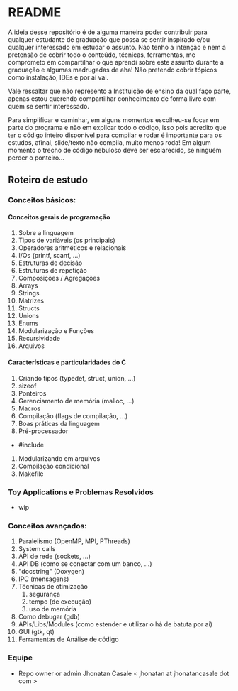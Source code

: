 # README #

  A ideia desse repositório é de alguma maneira poder contribuir para qualquer
estudante de graduação que possa se sentir inspirado e/ou qualquer interessado
em estudar o assunto. Não tenho a intenção e nem a pretensão de cobrir todo o
conteúdo, técnicas, ferramentas, me comprometo em compartilhar o que aprendi
sobre este assunto durante a graduação e algumas madrugadas de aha! Não
pretendo cobrir tópicos como instalação, IDEs e por ai vai.

  Vale ressaltar que não represento a Instituição de ensino da qual faço parte,
apenas estou querendo compartilhar conhecimento de forma livre com quem se
sentir interessado.

  Para simplificar e caminhar, em alguns momentos escolheu-se focar em parte do
programa e não em explicar todo o código, isso pois acredito que ter o código
inteiro disponível para compilar e rodar é importante para os estudos, afinal,
slide/texto não compila, muito menos roda! Em algum momento o trecho de código
nebuloso deve ser esclarecido, se ninguém perder o ponteiro...

## Roteiro de estudo
### Conceitos básicos:
#### Conceitos gerais de programação
1. Sobre a linguagem
1. Tipos de variáveis (os principais)
1. Operadores aritméticos e relacionais
1. I/Os (printf, scanf, ...)
1. Estruturas de decisão
1. Estruturas de repetição
1. Composições / Agregações
  1. Arrays
  1. Strings
  1. Matrizes
  1. Structs
  1. Unions
  1. Enums
1. Modularização e Funções
1. Recursividade
1. Arquivos

#### Características e particularidades do C
1. Criando tipos (typedef, struct, union, ...)
1. sizeof
1. Ponteiros
1. Gerenciamento de memória (malloc, ...)
1. Macros
1. Compilação (flags de compilação, ...)
1. Boas práticas da linguagem
1. Pré-processador
  - #include
1. Modularizando em arquivos
1. Compilação condicional
1. Makefile

### Toy Applications e Problemas Resolvidos
* wip

### Conceitos avançados:
1. Paralelismo (OpenMP, MPI, PThreads)
1. System calls
1. API de rede (sockets, ...)
1. API DB (como se conectar com um banco, ...)
1. "docstring" (Doxygen)
1. IPC (mensagens)
1. Técnicas de otimização
    1. segurança
    2. tempo (de execução)
    3. uso de memória
1. Como debugar (gdb)
1. APIs/Libs/Modules (como estender e utilizar o há de batuta por ai)
1. GUI (gtk, qt)
1. Ferramentas de Análise de código


### Equipe

* Repo owner or admin Jhonatan Casale < jhonatan at jhonatancasale dot com >
